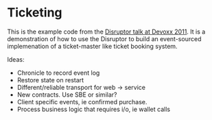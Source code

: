 Ticketing
=========

This is the example code from the [Disruptor talk at Devoxx
2011](http://www.parleys.com/play/514892290364bc17fc56c469/chapter0/related).
It is a demonstration of how to use the Disruptor to build an event-sourced
implemenation of a ticket-master like ticket booking system.


Ideas:
* Chronicle to record event log
* Restore state on restart
* Different/reliable transport for web -> service
* New contracts. Use SBE or similar?
* Client specific events, ie confirmed purchase.
* Process business logic that requires i/o, ie wallet calls

